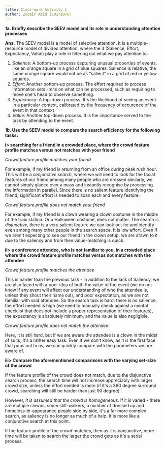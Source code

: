 ```yaml
---
title: Class-work Activity 1
author: Zubair Abid (20171076)
---
```


**1a. Briefly describe the SEEV model and its role in understanding attention
processes**

**Ans.** The SEEV model is a model of selective attention. It is a
multiple-resource model of divided attention, where the 4 (Salience, Effort,
Expectancy, Value) play a  role in filtering out what we pay attention to.

1. *Salience*: A bottom-up process capturing unusual properties of events, like
   an orange square in a grid of blue squares. Salience is relative, the same
   orange square would not be as "salient" in a grid of red or yellow squares.
2. *Effort*: Another bottom-up process. The effort required to process
   information sets limits on what can be processed, such as requiring to move
   one's head to observe something.
3. *Expectancy*: A top-down process. It's the likelihood of seeing an event in a
   particular context, calibrated by the frequency of occurence of the event in
   that context 
4. *Value*: Another top-down process. It is the importance served to the task by
   attending to the event.

**1b. Use the SEEV model to compare the search efficiency for the following
tasks:**

**i> searching for a friend in a crowded place, where the crowd feature profile 
matches versus not matches with your friend**

*Crowd feature profile matches your friend*

For example, if my friend is returning from an office during peak rush hour.
This will be a *conjunctive search*, where we will need to look for the facial
features of our friend among many people who are dressed similarly, we cannot
simply glance over a mass and instantly recognise by processing the information
in parallel. Since there is no salient feature identifying the friend,
significant effort is needed to scan each and every feature.

*Crowd feature profile does not match your friend*

For example, if my friend is a clown wearing a clown costume in the middle of
the train station. Or a Halloween costume, does not matter. The search is
*disjunctive*, there is a very salient feature we can look out for and
identify even among many other people in the search space. It is low effort.
Even if we aren't expecting to see our friend in the clown setup, we are drawn
to it due to the saliency and from then value-matching is quick.

**ii> a conference attendee, who is not familiar to you, in a crowded place
where the crowd feature profile matches versus not matches with the attendee**

*Crowd feature profile matches the attendee*

This is harder than the previous task - in addition to the lack of Saliency, we
are also faced with a poor idea of both the value of the event (we do not know
if any event will affect our understanding of who the attendee is, unless they
shout their name out), and poor expectation, as we are not familiar with said
attendee. So the search task is hard: there is no salience, the effort needed is
high (we need to manually check against a mental checklist that does not include
a proper representation of their features), the expectancy is absolutely
minimum, and the value is also negligible.

*Crowd feature profile does not match the attendee*

Here, it is still hard, but if we are aware the attendee is a clown in the midst
of suits, it's a rather easy task. Even if we don't know, as it is the first
face that pops out to us, we can quickly compare with the parameters we
are aware of. 

**iii> Compare the aforementioned comparisons with the varying set-size of the
crowd**

If the feature profile of the crowd does not match, due to the disjunctive
search process, the search time will not increase appreciably with larger crowd
size, unless the effort needed is more (if it's a 360 degree surround crowd,
searching will still be harder than just 90 degree).

However, *it is assumed that the crowd is homogeneous*. If it
is varied - there are multiple clowns, some stilt-walkers, a number of dressed
up and homeless-in-appearance people side by side, it's a far more complex
search, as saliency is no longer as much of a help. It is more like a
conjunctive search at this point.

If the feature profile of the crowd matches, then as it is conjunctive, more
time will be taken to search the larger the crowd gets as it's a serial process.
